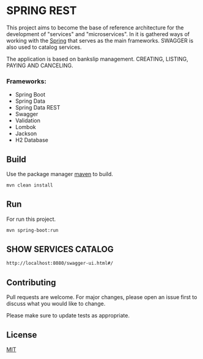 # SPRING REST

This project aims to become the base of reference architecture for the development of "services" and "microservices". In it is gathered ways of working with the [Spring](https://spring.io/) that serves as the main frameworks. SWAGGER is also used to catalog services.

The application is based on bankslip management. CREATING, LISTING, PAYING AND CANCELING.

### Frameworks:
- Spring Boot
- Spring Data 
- Spring Data REST
- Swagger
- Validation
- Lombok
- Jackson
- H2 Database

## Build

Use the package manager [maven](https://maven.apache.org/) to build.

```bash
mvn clean install
```

## Run

For run this project.

```bash
mvn spring-boot:run
```

## SHOW SERVICES CATALOG

```html
http://localhost:8080/swagger-ui.html#/
```

## Contributing
Pull requests are welcome. For major changes, please open an issue first to discuss what you would like to change.

Please make sure to update tests as appropriate.

## License
[MIT](https://choosealicense.com/licenses/mit/)
